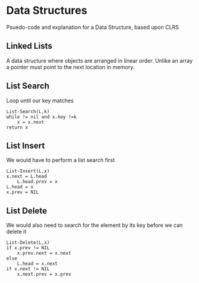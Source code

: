 # Data Structures

Psuedo-code and explanation for a Data Structure, based upon CLRS

## Linked Lists

A data structure where objects are arranged in linear order. Unlike an array a pointer must point to the next location in memory.

## List Search

Loop until our key matches

```tpl
List-Search(L,k)
while != nil and x.key !=k
    x = x.next
return x
```

## List Insert

We would have to perform a list search first

```tpl
List-Insert(L,x)
x.next = L.head
    L.head.prev = x
L.head = x
x.prev = NIL
```
## List Delete

We would also need to search for the element by its key before we can delete it

```tpl
List-Delete(L,x)
if x.prev != NIL
    x.prev.next = x.next
else
    L.head = x.next
if x.next != NIL
    x.next.prev = x.prev
```
